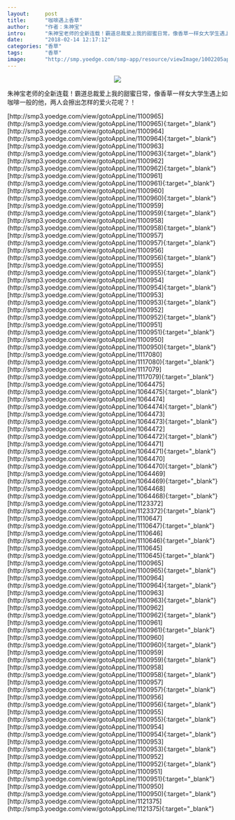 ```yaml
---
layout:     post
title:      "咖啡遇上香草"
author:     "作者：朱神宝"
intro:      "朱神宝老师的全新连载！霸道总裁爱上我的甜蜜日常，像香草一样女大学生遇上如咖啡一般的他，两人会擦出怎样的爱火花呢？！"
date:       "2018-02-14 12:17:12"
categories: "香草"
tags:       "香草"
image:      "http://smp.yoedge.com/smp-app/resource/viewImage/1002205appline.png"
---
```

<div style="text-align: center">
<p><img src="http://smp.yoedge.com/smp-app/resource/viewImage/1002205appline.png"/></p>
</div>
<p class="post-meta">
<span>朱神宝老师的全新连载！霸道总裁爱上我的甜蜜日常，像香草一样女大学生遇上如咖啡一般的他，两人会擦出怎样的爱火花呢？！</span>
</p>
[http://smp3.yoedge.com/view/gotoAppLine/1100965](http://smp3.yoedge.com/view/gotoAppLine/1100965){:target="_blank"}
[http://smp3.yoedge.com/view/gotoAppLine/1100964](http://smp3.yoedge.com/view/gotoAppLine/1100964){:target="_blank"}
[http://smp3.yoedge.com/view/gotoAppLine/1100963](http://smp3.yoedge.com/view/gotoAppLine/1100963){:target="_blank"}
[http://smp3.yoedge.com/view/gotoAppLine/1100962](http://smp3.yoedge.com/view/gotoAppLine/1100962){:target="_blank"}
[http://smp3.yoedge.com/view/gotoAppLine/1100961](http://smp3.yoedge.com/view/gotoAppLine/1100961){:target="_blank"}
[http://smp3.yoedge.com/view/gotoAppLine/1100960](http://smp3.yoedge.com/view/gotoAppLine/1100960){:target="_blank"}
[http://smp3.yoedge.com/view/gotoAppLine/1100959](http://smp3.yoedge.com/view/gotoAppLine/1100959){:target="_blank"}
[http://smp3.yoedge.com/view/gotoAppLine/1100958](http://smp3.yoedge.com/view/gotoAppLine/1100958){:target="_blank"}
[http://smp3.yoedge.com/view/gotoAppLine/1100957](http://smp3.yoedge.com/view/gotoAppLine/1100957){:target="_blank"}
[http://smp3.yoedge.com/view/gotoAppLine/1100956](http://smp3.yoedge.com/view/gotoAppLine/1100956){:target="_blank"}
[http://smp3.yoedge.com/view/gotoAppLine/1100955](http://smp3.yoedge.com/view/gotoAppLine/1100955){:target="_blank"}
[http://smp3.yoedge.com/view/gotoAppLine/1100954](http://smp3.yoedge.com/view/gotoAppLine/1100954){:target="_blank"}
[http://smp3.yoedge.com/view/gotoAppLine/1100953](http://smp3.yoedge.com/view/gotoAppLine/1100953){:target="_blank"}
[http://smp3.yoedge.com/view/gotoAppLine/1100952](http://smp3.yoedge.com/view/gotoAppLine/1100952){:target="_blank"}
[http://smp3.yoedge.com/view/gotoAppLine/1100951](http://smp3.yoedge.com/view/gotoAppLine/1100951){:target="_blank"}
[http://smp3.yoedge.com/view/gotoAppLine/1100950](http://smp3.yoedge.com/view/gotoAppLine/1100950){:target="_blank"}
[http://smp3.yoedge.com/view/gotoAppLine/1117080](http://smp3.yoedge.com/view/gotoAppLine/1117080){:target="_blank"}
[http://smp3.yoedge.com/view/gotoAppLine/1117079](http://smp3.yoedge.com/view/gotoAppLine/1117079){:target="_blank"}
[http://smp3.yoedge.com/view/gotoAppLine/1064475](http://smp3.yoedge.com/view/gotoAppLine/1064475){:target="_blank"}
[http://smp3.yoedge.com/view/gotoAppLine/1064474](http://smp3.yoedge.com/view/gotoAppLine/1064474){:target="_blank"}
[http://smp3.yoedge.com/view/gotoAppLine/1064473](http://smp3.yoedge.com/view/gotoAppLine/1064473){:target="_blank"}
[http://smp3.yoedge.com/view/gotoAppLine/1064472](http://smp3.yoedge.com/view/gotoAppLine/1064472){:target="_blank"}
[http://smp3.yoedge.com/view/gotoAppLine/1064471](http://smp3.yoedge.com/view/gotoAppLine/1064471){:target="_blank"}
[http://smp3.yoedge.com/view/gotoAppLine/1064470](http://smp3.yoedge.com/view/gotoAppLine/1064470){:target="_blank"}
[http://smp3.yoedge.com/view/gotoAppLine/1064469](http://smp3.yoedge.com/view/gotoAppLine/1064469){:target="_blank"}
[http://smp3.yoedge.com/view/gotoAppLine/1064468](http://smp3.yoedge.com/view/gotoAppLine/1064468){:target="_blank"}
[http://smp3.yoedge.com/view/gotoAppLine/1123372](http://smp3.yoedge.com/view/gotoAppLine/1123372){:target="_blank"}
[http://smp3.yoedge.com/view/gotoAppLine/1110647](http://smp3.yoedge.com/view/gotoAppLine/1110647){:target="_blank"}
[http://smp3.yoedge.com/view/gotoAppLine/1110646](http://smp3.yoedge.com/view/gotoAppLine/1110646){:target="_blank"}
[http://smp3.yoedge.com/view/gotoAppLine/1110645](http://smp3.yoedge.com/view/gotoAppLine/1110645){:target="_blank"}
[http://smp3.yoedge.com/view/gotoAppLine/1100965](http://smp3.yoedge.com/view/gotoAppLine/1100965){:target="_blank"}
[http://smp3.yoedge.com/view/gotoAppLine/1100964](http://smp3.yoedge.com/view/gotoAppLine/1100964){:target="_blank"}
[http://smp3.yoedge.com/view/gotoAppLine/1100963](http://smp3.yoedge.com/view/gotoAppLine/1100963){:target="_blank"}
[http://smp3.yoedge.com/view/gotoAppLine/1100962](http://smp3.yoedge.com/view/gotoAppLine/1100962){:target="_blank"}
[http://smp3.yoedge.com/view/gotoAppLine/1100961](http://smp3.yoedge.com/view/gotoAppLine/1100961){:target="_blank"}
[http://smp3.yoedge.com/view/gotoAppLine/1100960](http://smp3.yoedge.com/view/gotoAppLine/1100960){:target="_blank"}
[http://smp3.yoedge.com/view/gotoAppLine/1100959](http://smp3.yoedge.com/view/gotoAppLine/1100959){:target="_blank"}
[http://smp3.yoedge.com/view/gotoAppLine/1100958](http://smp3.yoedge.com/view/gotoAppLine/1100958){:target="_blank"}
[http://smp3.yoedge.com/view/gotoAppLine/1100957](http://smp3.yoedge.com/view/gotoAppLine/1100957){:target="_blank"}
[http://smp3.yoedge.com/view/gotoAppLine/1100956](http://smp3.yoedge.com/view/gotoAppLine/1100956){:target="_blank"}
[http://smp3.yoedge.com/view/gotoAppLine/1100955](http://smp3.yoedge.com/view/gotoAppLine/1100955){:target="_blank"}
[http://smp3.yoedge.com/view/gotoAppLine/1100954](http://smp3.yoedge.com/view/gotoAppLine/1100954){:target="_blank"}
[http://smp3.yoedge.com/view/gotoAppLine/1100953](http://smp3.yoedge.com/view/gotoAppLine/1100953){:target="_blank"}
[http://smp3.yoedge.com/view/gotoAppLine/1100952](http://smp3.yoedge.com/view/gotoAppLine/1100952){:target="_blank"}
[http://smp3.yoedge.com/view/gotoAppLine/1100951](http://smp3.yoedge.com/view/gotoAppLine/1100951){:target="_blank"}
[http://smp3.yoedge.com/view/gotoAppLine/1100950](http://smp3.yoedge.com/view/gotoAppLine/1100950){:target="_blank"}
[http://smp3.yoedge.com/view/gotoAppLine/1121375](http://smp3.yoedge.com/view/gotoAppLine/1121375){:target="_blank"}


